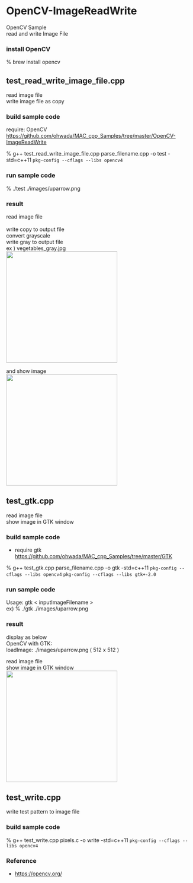 OpenCV-ImageReadWrite
===============

OpenCV Sample <br/>
read and write Image File <br/>

### install OpenCV
% brew install opencv <br/>

##  test_read_write_image_file.cpp
read image file <br/>
write image file as copy <br/>

### build sample code 
require: OpenCV <br/>
https://github.com/ohwada/MAC_cpp_Samples/tree/master/OpenCV-ImageReadWrite <br/>

% g++  test_read_write_image_file.cpp parse_filename.cpp -o test -std=c++11 `pkg-config --cflags --libs opencv4` <br/>

### run sample code 
% ./test ./images/uparrow.png <br/>

### result 
read image file  <br/>  
write copy to output file  <br/>
convert grayscale  <br/>
write gray to output file  <br/>
 ex ) vegetables_gray.jpg  <br/>
<image src="https://raw.githubusercontent.com/ohwada/MAC_cpp_Samples/master/OpenCV-ImageReadWrite/result/vegetables_gray.jpg" width="300" /><br/>

and show image  <br/>
<image src="https://raw.githubusercontent.com/ohwada/MAC_cpp_Samples/master/OpenCV-ImageReadWrite/result/screenshot_uparrow.png" width="300" /><br/>

## test_gtk.cpp
read image file <br/>
show image in GTK window <br/>

### build sample code
- require gtk <br/>
https://github.com/ohwada/MAC_cpp_Samples/tree/master/GTK

 % g++ test_gtk.cpp parse_filename.cpp -o gtk -std=c++11 `pkg-config --cflags --libs opencv4`  `pkg-config --cflags --libs gtk+-2.0`

### run sample code 
Usage: gtk \< inputImageFilename \>  <br/>
ex)
% ./gtk ./images/uparrow.png <br/>

### result 
display as below <br/>
OpenCV with GTK:  <br/>
loadImage: ./images/uparrow.png ( 512 x 512 ) <br/>

read image file <br/>
show image in GTK window <br/> 
<image src="https://raw.githubusercontent.com/ohwada/MAC_cpp_Samples/master/OpenCV-ImageReadWrite/result/screenshot_uparrow.png" width="300" /><br/>

## test_write.cpp
write test pattern to image file <br/>

### build sample code
% g++ test_write.cpp pixels.c  -o write -std=c++11 `pkg-config --cflags --libs opencv4`

### Reference <br/>
- https://opencv.org/  <br/>

